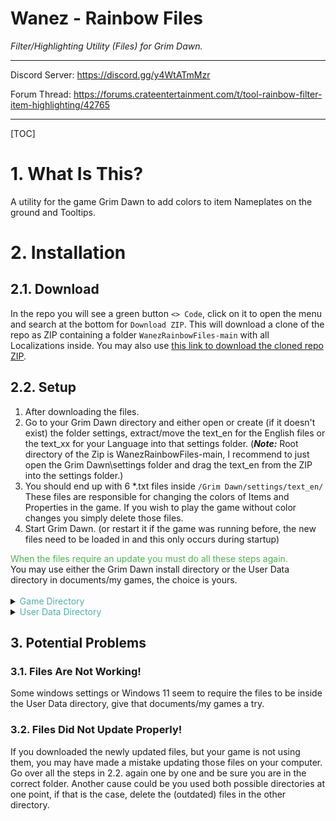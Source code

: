# Wanez - Rainbow Files

*Filter/Highlighting Utility (Files) for Grim Dawn.*

---

Discord Server: https://discord.gg/y4WtATmMzr

Forum Thread: https://forums.crateentertainment.com/t/tool-rainbow-filter-item-highlighting/42765

---

[TOC]

# 1. What Is This?

A utility for the game Grim Dawn to add colors to item Nameplates on the ground and Tooltips.

# 2. Installation

## 2.1. Download

In the repo you will see a green button ```<> Code```, click on it to open the menu and search at the bottom for ```Download ZIP```. This will download a clone of the repo as ZIP containing a folder ```WanezRainbowFiles-main``` with all Localizations inside. You may also use  [this link to download the cloned repo ZIP](https://github.com/WareBare/WanezRainbowFiles/archive/refs/heads/main.zip).

## 2.2. Setup

<ol>
        <li>After downloading the files.</li>
        <li>Go to your Grim Dawn directory and either open or create (if it doesn't exist) the folder settings, extract/move the text_en for the English files or the text_xx for your Language into that settings folder. (<em><strong>Note:</strong></em> Root directory of the Zip is WanezRainbowFiles-main, I recommend to just open the Grim Dawn\settings folder and drag the text_en from the ZIP into the settings folder.)</li>
        <li>You should end up with 6 *.txt files inside <code>/Grim Dawn/settings/text_en/</code> These files are responsible for changing the colors of Items and Properties in the game. If you wish to play the game without color changes you simply delete those files.</li>
        <li>Start Grim Dawn. (or restart it if the game was running before, the new files need to be loaded in and this only occurs during startup)</li>
    </ol>
    <font color="#50AF50">When the files require an update you must do all these steps again.</font><br />
    You may use either the Grim Dawn install directory or the User Data directory in documents/my games, the choice is yours.<br /><br />
    <details>
    <summary><font color=#50AFAF>Game Directory</font></summary>
    <hr>
        Example Path taken from me: C:\Program Files (x86)\Steam\steamapps\common\Grim Dawn
    <pre>
    |-- Grim Dawn
    	|-- ArchiveTool.exe
    	|-- Grim Dawn.exe
    	|-- settings
    		|-- text_en
    			|-- tags_items.txt
    			|-- tags_ui.txt
    			|-- tagsgdx1_items.txt
    			|-- tagsgdx1_storyelements.txt
    			|-- tagsgdx2_endlessdungeon.txt
    			|-- tagsgdx2_items.txt
    </pre>
    <hr>
    </details>
    <details>
    <summary><font color="#50AFAF">User Data Directory</font></summary>
    <hr>
        Example Path taken from me: C:\Users\Ware\Documents\My Games\Grim Dawn
    <pre>
    |-- Grim Dawn
    	|-- save
    	|-- Screenshots
    	|-- Settings
    		|-- text_en
    			|-- tags_items.txt
    			|-- tags_ui.txt
    			|-- tagsgdx1_items.txt
    			|-- tagsgdx1_storyelements.txt
    			|-- tagsgdx2_endlessdungeon.txt
    			|-- tagsgdx2_items.txt
    </pre>
    <hr>
    </details>

## 3. Potential Problems

### 3.1. Files Are Not Working!

Some windows settings or Windows 11 seem to require the files to be inside the User Data directory, give that documents/my games a try.

### 3.2. Files Did Not Update Properly!

If you downloaded the newly updated files, but your game is not using them, you may have made a mistake updating those files on your computer. Go over all the steps in 2.2. again one by one and be sure you are in the correct folder. Another cause could be you used both possible directories at one point, if that is the case, delete the (outdated) files in the other directory.

